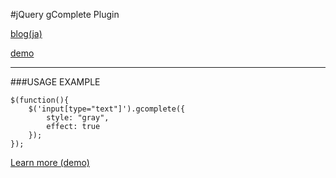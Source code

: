 #jQuery gComplete Plugin

[blog(ja)](http://blog.xlune.com/2010/02/jquerygcomplete.html "Blog")

[demo](http://blog.xlune.com/2010/02/gcomplete/ "DEMO")

----
###USAGE EXAMPLE

    $(function(){
        $('input[type="text"]').gcomplete({
            style: "gray",
            effect: true
        });
    });

[Learn more (demo)](http://blog.xlune.com/2010/02/gcomplete/ "DEMO")